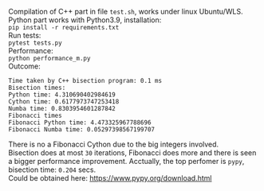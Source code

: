 
Compilation of C++ part in file ```test.sh```, works under linux Ubuntu/WLS.    
Python part works with Python3.9, installation:    
```pip install -r requirements.txt```    
Run tests:    
```pytest tests.py```    
Performance:     
```python performance_m.py```     
Outcome:      
```
Time taken by C++ bisection program: 0.1 ms
Bisection times:
Python time: 4.310690402984619
Cython time: 0.6177973747253418
Numba time: 0.8303954601287842
Fibonacci times
Fibonacci Python time: 4.473325967788696
Fibonacci Numba time: 0.05297398567199707
```
There is no a Fibonacci Cython due to the big integers involved.        
Bisection does at most ```30``` iterations, Fibonacci does more and there is seen a bigger performance improvement.
Acctually, the top perfomer is ```pypy```, bisection time: ```0.204``` secs.    
Could be obtained here: https://www.pypy.org/download.html

